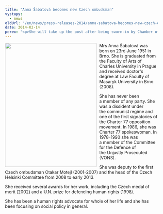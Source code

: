 ```yaml
---
title: "Anna Šabatová becomes new Czech ombudsman"
vystupy:
  - news
oldUrl: "/en/news/press-releases-2014/anna-sabatova-becomes-new-czech-ombudsman/"
date: 2014-02-14
perex: "<p>She will take up the post after being sworn-in by Chamber of Deputies chairman Jan Hamacek on the 18th February.</p>"
---
```


<!-- imported from the old website -->

<p><img src="https://www.ochrance.cz/uploads/RTEmagicC_sabatova-fb2_01.jpg.jpg" style="PADDING-RIGHT: 10px; FLOAT: left" height="410" width="301" alt="" />Mrs Anna Šabatová was born on 23rd June 1951 in Brno. She is graduated from the Faculty of Arts of Charles University in Prague and received doctor's degree at Law Faculty of Masaryk University in Brno (2008).</p><p>She has never been a member of any party. She was a dissident under the communist regime and one of the first signatories of the Charter 77 opposition movement. In 1986, she was Charter 77 spokeswoman. In 1978-1990 she was a member of the Committee for the Defence of the Unjustly Prosecuted (VONS).</p><p>She was deputy to the first Czech ombudsman Otakar Motejl (2001-2007) and the head of the Czech Helsinki Committee from 2008 to early 2013.</p><p>She received several awards for her work, including the Czech medal of merit (2002) and a U.N. prize for defending human rights (1998).</p>She has been a human rights advocate for whole of her life and she has been focusing on social policy in general.
